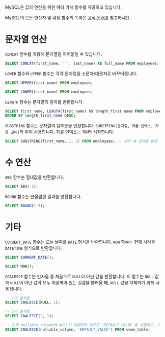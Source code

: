 MySQL은 값의 연산을 위한 여러 가지 함수를 제공하고 있습니다.

MySQL의 모든 연산자 및 내장 함수의 목록은 [공식 문서](https://dev.mysql.com/doc/refman/5.7/en/func-op-summary-ref.html)를 참고하세요.

# 문자열 연산

`CONCAT` 함수를 이용해 문자열을 이어붙일 수 있습니다.

```sql
SELECT CONCAT(first_name, ' ', last_name) AS full_name FROM employees;
```

`LOWER` 함수와 `UPPER` 함수는 각각 문자열을 소문자/대문자로 바꾸어줍니다.

```sql
SELECT UPPER(first_name) FROM employees;
```

```sql
SELECT LOWER(first_name) FROM employees;
```

`LENGTH` 함수는 문자열의 길이를 반환합니다.

```sql
SELECT first_name, LENGTH(first_name) AS length_first_name FROM employees
ORDER BY length_first_name DESC;
```

`SUBSTRING` 함수는 문자열의 일부분을 반환합니다. `SUBSTRING(문자열, 자를 인덱스, 자를 길이)`와 같이 사용합니다. 자를 인덱스는 1부터 시작합니다.

```sql
SELECT SUBSTRING(first_name, 1, 3) FROM employees; -- 앞의 세 글자를 반환
```

# 수 연산

`ABS` 함수는 절대값을 반환합니다.

```sql
SELECT ABS(-1);
```

`ROUND` 함수는 반올림한 결과를 반환합니다.

```sql
SELECT ROUND(1.5);
```

# 기타

`CURRENT_DATE` 함수는 오늘 날짜를 `DATE` 형식을 반환합니다. `NOW` 함수는 현재 시각을 `DATETIME` 형식으로 반환합니다.

```sql
SELECT CURRENT_DATE();
```

```sql
SELECT NOW();
```

`COALESCE` 함수는 인자들 중 처음으로 `NULL`이 아닌 값을 반환합니다. 이 함수는 `NULL` 값과 `NULL`이 아닌 값이 모두 저장되어 있는 컬럼을 불러올 때, `NULL` 값을 대체하기 위해 사용됩니다.

```sql
-- 1이 출력됨
SELECT COALESCE(NULL, 1);

-- 2가 출력됨
SELECT COALESCE(2, 1);

-- 만약 nullable_column에 NULL이 저장되어 있으면 'DEFAULT_VALUE`를 반환하고, 아니면 컬럼에 저장되어있는 값을 그대로 반환
SELECT COALESCE(nullable_column, 'DEFAULT_VALUE') FROM some_table;
```

